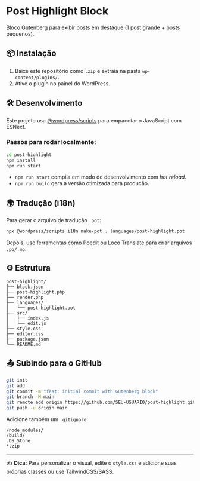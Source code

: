 # Post Highlight Block

Bloco Gutenberg para exibir posts em destaque (1 post grande + posts pequenos).

## 📦 Instalação

1. Baixe este repositório como `.zip` e extraia na pasta `wp-content/plugins/`.
2. Ative o plugin no painel do WordPress.

## 🛠 Desenvolvimento

Este projeto usa [@wordpress/scripts](https://developer.wordpress.org/block-editor/reference-guides/packages/packages-scripts/) para empacotar o JavaScript com ESNext.

### Passos para rodar localmente:

```bash
cd post-highlight
npm install
npm run start
```

- `npm run start` compila em modo de desenvolvimento com _hot reload_.
- `npm run build` gera a versão otimizada para produção.

## 🌍 Tradução (i18n)

Para gerar o arquivo de tradução `.pot`:

```bash
npx @wordpress/scripts i18n make-pot . languages/post-highlight.pot
```

Depois, use ferramentas como Poedit ou Loco Translate para criar arquivos `.po/.mo`.

## ⚙️ Estrutura

```
post-highlight/
├── block.json
├── post-highlight.php
├── render.php
├── languages/
│   └── post-highlight.pot
├── src/
│   ├── index.js
│   └── edit.js
├── style.css
├── editor.css
├── package.json
└── README.md
```

## 📤 Subindo para o GitHub

```bash
git init
git add .
git commit -m "feat: initial commit with Gutenberg block"
git branch -M main
git remote add origin https://github.com/SEU-USUARIO/post-highlight.git
git push -u origin main
```

Adicione também um `.gitignore`:

```gitignore
/node_modules/
/build/
.DS_Store
*.zip
```

---

✍️ **Dica:** Para personalizar o visual, edite o `style.css` e adicione suas próprias classes ou use TailwindCSS/SASS.
